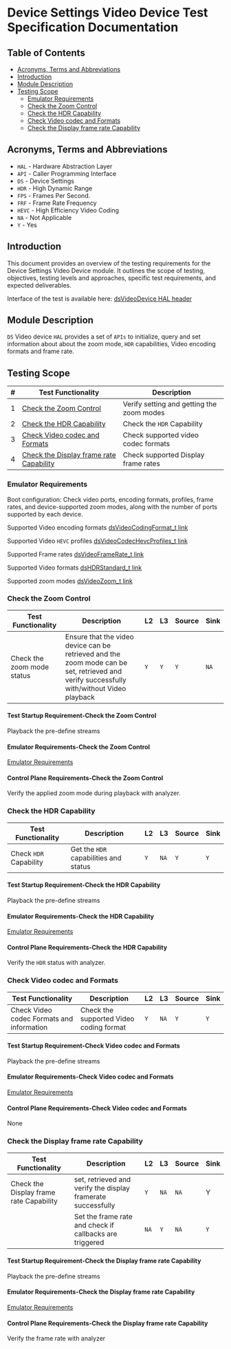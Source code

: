 # Device Settings Video Device Test Specification Documentation

## Table of Contents

- [Acronyms, Terms and Abbreviations](#acronyms-terms-and-abbreviations)
- [Introduction](#introduction)
- [Module Description](#module-description)
- [Testing Scope](#testing-scope)
  - [Emulator Requirements](#emulator-requirements)
  - [Check the Zoom Control](#check-the-zoom-control)
  - [Check the HDR Capability](#check-the-hdr-capability)
  - [Check Video codec and Formats](#check-video-codec-and-formats)
  - [Check the Display frame rate Capability](#check-the-display-frame-rate-capability)

## Acronyms, Terms and Abbreviations

- `HAL`  - Hardware Abstraction Layer
- `API`  - Caller Programming Interface
- `DS`   - Device Settings
- `HDR`  - High Dynamic Range
- `FPS`  - Frames Per Second.
- `FRF`  - Frame Rate Frequency
- `HEVC` - High Efficiency Video Coding
- `NA`   - Not Applicable
- `Y`    - Yes

## Introduction

This document provides an overview of the testing requirements for the Device Settings Video Device module. It outlines the scope of testing, objectives, testing levels and approaches, specific test requirements, and expected deliverables.

Interface of the test is available here: [dsVideoDevice HAL header](https://github.com/rdkcentral/rdk-halif-device_settings/blob/main/include/dsVideoDevice.h)

## Module Description

`DS` Video device `HAL` provides a set of `APIs` to initialize, query and set information about about the zoom mode, `HDR` capabilities, Video encoding formats and frame rate.

## Testing Scope

|#|Test Functionality|Description|
|-|------------------|-----------|
|1|[Check the Zoom Control](#check-the-zoom-control)|Verify setting and getting the zoom modes|
|2|[Check the HDR Capability](#check-the-hdr-capability)|Check the `HDR` Capability|
|3|[Check Video codec and Formats](#check-video-codec-and-formats)|Check supported video codec formats|
|4|[Check the Display frame rate Capability](#check-the-display-frame-rate-capability)|Check supported Display frame rates|

### Emulator Requirements

Boot configuration: Check video ports, encoding formats, profiles, frame rates, and device-supported zoom modes, along with the number of ports supported by each device.

Supported Video encoding formats [dsVideoCodingFormat_t link](https://github.com/rdkcentral/rdk-halif-device_settings/blob/main/include/dsVideoDeviceTypes.h#L165)

Supported Video `HEVC` profiles [dsVideoCodecHevcProfiles_t link](https://github.com/rdkcentral/rdk-halif-device_settings/blob/main/include/dsVideoDeviceTypes.h#L177)

Supported Frame rates [dsVideoFrameRate_t link](https://github.com/rdkcentral/rdk-halif-device_settings/blob/main/include/dsAVDTypes.h#L508)

Supported Video formats [dsHDRStandard_t link](https://github.com/rdkcentral/rdk-halif-device_settings/blob/main/include/dsAVDTypes.h#L625)

Supported zoom modes [dsVideoZoom_t link](https://github.com/rdkcentral/rdk-halif-device_settings/blob/main/include/dsVideoDeviceTypes.h#L140)

### Check the Zoom Control

|Test Functionality|Description|L2|L3|Source|Sink|
|------------------|-----------|--|--|------|----|
|Check the zoom mode status|Ensure that the video device can be retrieved and the zoom mode can be set, retrieved and verify successfully with/without Video playback |`Y`|`Y`|`Y`|`NA`|

#### Test Startup Requirement-Check the Zoom Control

Playback the pre-define streams

#### Emulator Requirements-Check the Zoom Control

[Emulator Requirements](#emulator-requirements)

#### Control Plane Requirements-Check the Zoom Control

Verify the applied zoom mode during playback with analyzer.

### Check the HDR Capability

|Test Functionality|Description|L2|L3|Source|Sink|
|------------------|-----------|--|--|------|----|
|Check `HDR` Capability|Get the `HDR` capabilities and status|`Y`|`NA`|`Y`|`Y`|

#### Test Startup Requirement-Check the HDR Capability

Playback the pre-define streams

#### Emulator Requirements-Check the HDR Capability

[Emulator Requirements](#emulator-requirements)

#### Control Plane Requirements-Check the HDR Capability

Verify the `HDR` status with analyzer.

### Check Video codec and Formats

|Test Functionality|Description|L2|L3|Source|Sink|
|------------------|-----------|--|--|------|----|
|Check Video codec Formats and information|Check the supported Video coding format |`Y`|`NA`|`Y`|`Y`|

#### Test Startup Requirement-Check Video codec and Formats

Playback the pre-define streams

#### Emulator Requirements-Check Video codec and Formats

[Emulator Requirements](#emulator-requirements)

#### Control Plane Requirements-Check Video codec and Formats

None

### Check the Display frame rate Capability

|Test Functionality|Description|L2|L3|Source|Sink|
|------------------|-----------|--|--|------|----|
|Check the Display frame rate Capability|set, retrieved and verify the display framerate successfully|`Y`|`NA`|`NA`|Y|
||Set the frame rate and check if callbacks are triggered|`NA`|`Y`|`NA`|`Y`|

#### Test Startup Requirement-Check the Display frame rate Capability

Playback the pre-define streams

#### Emulator Requirements-Check the Display frame rate Capability

[Emulator Requirements](#emulator-requirements)

#### Control Plane Requirements-Check the Display frame rate Capability

Verify the frame rate with analyzer
